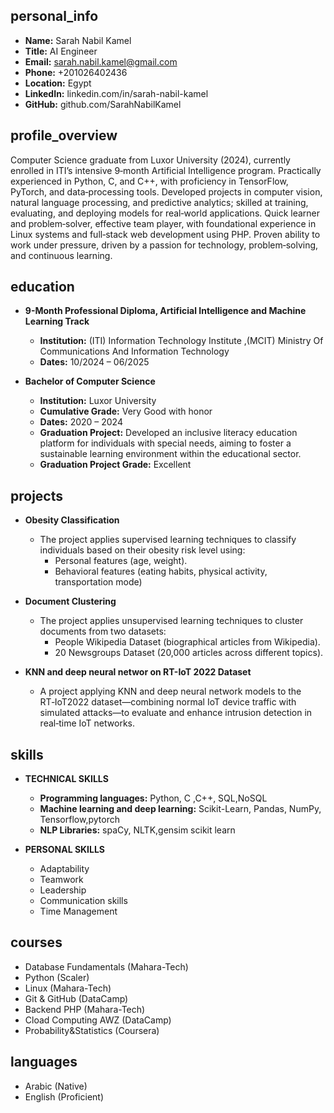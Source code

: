 ## personal_info
- **Name:** Sarah Nabil Kamel
- **Title:** AI Engineer
- **Email:** sarah.nabil.kamel@gmail.com
- **Phone:** +201026402436
- **Location:** Egypt
- **LinkedIn:** linkedin.com/in/sarah-nabil-kamel
- **GitHub:** github.com/SarahNabilKamel

## profile_overview
Computer Science graduate from Luxor University (2024), currently enrolled in ITI’s intensive 9‑month 
Artificial Intelligence program. Practically experienced in Python, C, and C++, with proficiency in TensorFlow, 
PyTorch, and data‑processing tools. Developed projects in computer vision, natural language processing, and 
predictive analytics; skilled at training, evaluating, and deploying models for real‑world applications. Quick 
learner and problem‑solver, effective team player, with foundational experience in Linux systems and 
full‑stack web development using PHP. Proven ability to work under pressure, driven by a passion for 
technology, problem‑solving, and continuous learning.

## education
- **9-Month Professional Diploma, Artificial Intelligence and Machine Learning Track**
  - **Institution:** (ITI) Information Technology Institute ,(MCIT) Ministry Of Communications And Information Technology
  - **Dates:** 10/2024 – 06/2025

- **Bachelor of Computer Science**
  - **Institution:** Luxor University
  - **Cumulative Grade:** Very Good with honor
  - **Dates:** 2020 – 2024
  - **Graduation Project:** Developed an inclusive literacy education platform for individuals with special needs, aiming to foster a sustainable learning environment within the educational sector.
  - **Graduation Project Grade:** Excellent

## projects
- **Obesity Classification**
  - The project applies supervised learning techniques to classify individuals based on their obesity risk level using:
    - Personal features (age, weight).
    - Behavioral features (eating habits, physical activity, transportation mode)

- **Document Clustering**
  - The project applies unsupervised learning techniques to cluster documents from two datasets:
    - People Wikipedia Dataset (biographical articles from Wikipedia).
    - 20 Newsgroups Dataset (20,000 articles across different topics).

- **KNN and deep neural networ on RT-IoT 2022 Dataset**
  - A project applying KNN and deep neural network models to the RT‑IoT2022 dataset—combining normal IoT device traffic with simulated attacks—to evaluate and enhance intrusion detection in real‑time IoT networks.

## skills
- **TECHNICAL SKILLS**
  - **Programming languages:** Python, C ,C++, SQL,NoSQL
  - **Machine learning and deep learning:** Scikit-Learn, Pandas, NumPy, Tensorflow,pytorch
  - **NLP Libraries:** spaCy, NLTK,gensim scikit learn

- **PERSONAL SKILLS**
  - Adaptability
  - Teamwork
  - Leadership
  - Communication skills
  - Time Management

## courses
- Database Fundamentals (Mahara-Tech)
- Python (Scaler)
- Linux (Mahara-Tech)
- Git & GitHub (DataCamp)
- Backend PHP (Mahara-Tech)
- Cload Computing AWZ (DataCamp)
- Probability&Statistics (Coursera)

## languages
- Arabic (Native)
- English (Proficient)